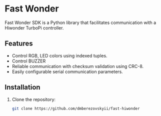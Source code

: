 # Fast Wonder

Fast Wonder SDK is a Python library that facilitates communication with a Hiwonder TurboPi controller.

## Features
- Control RGB, LED colors using indexed tuples.
- Control BUZZER
- Reliable communication with checksum validation using CRC-8.
- Easily configurable serial communication parameters.

## Installation
1. Clone the repository:
   ```bash
   git clone https://github.com/dmberezovskyii/fast-hiwonder
